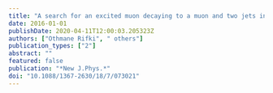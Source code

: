 ```yaml
---
title: "A search for an excited muon decaying to a muon and two jets in $pp$ collisions at $sqrts$ = 8 TeV with the ATLAS detector"
date: 2016-01-01
publishDate: 2020-04-11T12:00:03.205323Z
authors: ["Othmane Rifki", " others"]
publication_types: ["2"]
abstract: ""
featured: false
publication: "*New J.Phys.*"
doi: "10.1088/1367-2630/18/7/073021"
---
```


